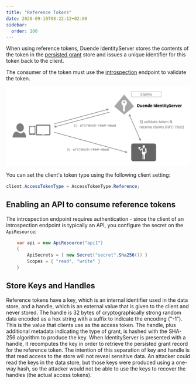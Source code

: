 ```yaml
---
title: "Reference Tokens"
date: 2020-09-10T08:22:12+02:00
sidebar:
  order: 100
---
```


When using reference tokens, Duende IdentityServer stores the contents of the token in
the [persisted grant](/identityserver/v7/data/operational#grants) store and issues a unique identifier for this token
back to the client.

The consumer of the token must use the [introspection](/identityserver/v7/reference/endpoints/introspection) endpoint to
validate the token.

![reference tokens diagram](images/reference_tokens.png)

You can set the client's token type using the following client setting:

```cs
client.AccessTokenType = AccessTokenType.Reference;
```

## Enabling an API to consume reference tokens

The introspection endpoint requires authentication - since the client of an introspection endpoint is typically an API,
you configure the secret on the `ApiResource`:

```cs
    var api = new ApiResource("api1")
    {
        ApiSecrets = { new Secret("secret".Sha256()) }
        Scopes = { "read", "write" }
    }
```

## Store Keys and Handles

Reference tokens have a key, which is an internal identifier used in the data store, and a handle, which is an external
value that is given to the client and never stored. The handle is 32 bytes of cryptographically strong random data
encoded as a hex string with a suffix to indicate the encoding ("-1"). This is the value that clients use as the access
token. The handle, plus additional metadata indicating the type of grant, is hashed with the SHA-256 algorithm to
produce the key. When IdentityServer is presented with a handle, it recomputes the key in order to retrieve the
persisted grant record for the reference token. The intention of this separation of key and handle is that read access
to the store will not reveal sensitive data. An attacker could read the keys in the data store, but those keys were
produced using a one-way hash, so the attacker would not be able to use the keys to recover the handles (the actual
access tokens). 
